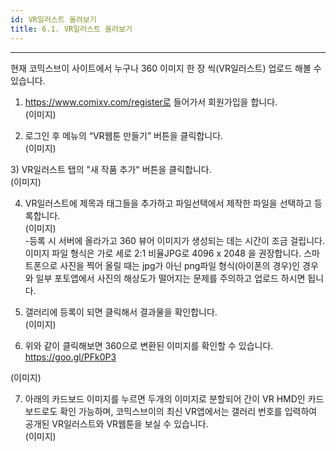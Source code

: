 ```yaml
---
id: VR일러스트 올려보기
title: 6.1. VR일러스트 올려보기
---
```


<hr />

현재 코믹스브이 사이트에서 누구나 360 이미지 한 장 씩(VR일러스트) 업로드 해볼 수 있습니다.  
1) https://www.comixv.com/register로 들어가서 회원가입을 합니다.  
(이미지)

2) 로그인 후 메뉴의 “VR웹툰 만들기” 버튼을 클릭합니다.  
(이미지)

​3) VR일러스트 탭의 "새 작품 추가" 버튼을 클릭합니다.  
(이미지)

4) VR일러스트에 제목과 태그들을 추가하고 파일선택에서 제작한 파일을 선택하고 등록합니다.  
(이미지)  
-등록 시 서버에 올라가고 360 뷰어 이미지가 생성되는 데는 시간이 조금 걸립니다. 이미지 파일 형식은 가로 세로 2:1 비율JPG로 4096 x 2048 을 권장합니다. 스마트폰으로 사진을 찍어 올릴 때는 jpg가 아닌 png파일 형식(아이폰의 경우)인 경우와 일부 포토앱에서 사진의 해상도가 떨어지는 문제를 주의하고 업로드 하시면 됩니다.

5) 갤러리에 등록이 되면 클릭해서 결과물을 확인합니다.  
(이미지)

6) 위와 같이 클릭해보면 360으로 변환된 이미지를 확인할 수 있습니다.  
https://goo.gl/PFk0P3

(이미지)

7) 아래의 카드보드 이미지를 누르면 두개의 이미지로 분할되어 간이 VR HMD인 카드보드로도 확인 가능하며, 코믹스브이의 최신 VR앱에서는 갤러리 번호를 입력하여 공개된 VR일러스트와 VR웹툰을 보실 수 있습니다.  
(이미지)





